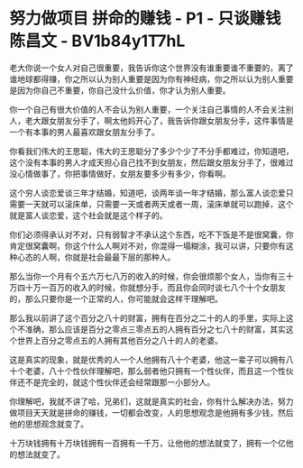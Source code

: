 # 努力做项目 拼命的赚钱 - P1 - 只谈赚钱陈昌文 - BV1b84y1T7hL

老大你说一个女人对自己很重要，我告诉你这个世界没有谁重要谁不重要的，离了谁地球都得赚，你之所以认为别人重要是因为你有神经病，你之所以认为别人重要是因为你自己不重要，你自己没什么价值，你才认为别人重要。

你一个自己有很大价值的人不会认为别人重要，一个关注自己事情的人不会关注别人，老大跟女朋友分手了，啊太他妈开心了，我告诉你跟女朋友分手，这件事情是一个有本事的男人最喜欢跟女朋友分手了。

你看我们伟大的王思聪，伟大的王思聪分了多少个少了不分手都难过，你知道吧，这个没有本事的男人才成天担心自己找不到女朋友，然后跟女朋友分手了，很难过没心情做事了，你把事情做好，女朋友要多少有多少，你看啊。

这个穷人谈恋爱谈三年才结婚，知道吧，谈两年谈一年才结婚，那么富人谈恋爱只需要一天就可以滚床单，只需要一天或者两天或者一周，滚床单就可以跑掉，这个就是富人谈恋爱，这个社会就是这个样子的。

你们必须得承认对不对，只有弱智才不承认这个东西，吃不下饭是不是很窝囊，你肯定很窝囊啊，你这个什么人啊对不对，你混得一塌糊涂，我可以讲，只要你有这种心态的人啊，你就是社会最最下层的那种人。

那么当你一个月有个五六万七八万的收入的时候，你会很烦那个女人，当你有三十万四十万一百万的收入的时候，你就想分手，而且你会同时谈七八个十个女朋友的，那么只要你是一个正常的人，你可能就会这样干理解吧。

那么我以前讲了这个百分之八十的财富，拥有在百分之二十的人的手里，实际上这个不准确，那么应该是百分之零点三零点五的人拥有百分之七八十的财富，其实这个世界上百分之零点五的人拥有其他百分之八十的人的老婆。

这是真实的现象，就是优秀的人一个人他拥有八十个老婆，他这一辈子可以拥有八十个老婆，八十个性伙伴理解吧，那么弱者他只拥有一个性伙伴，而且这一个性伙伴还不是完全的，就这个性伙伴还会经常跟那一小部分人。

你理解吧，我就不讲了哈，兄弟们，这就是真实的社会，你有什么解决办法，努力做项目天天就是拼命的赚钱，一切都会改变，人的思想观念是他拥有多少钱，然后他的思想观念就变了。

十万块钱拥有十万块钱拥有一百拥有一千万，让他他的想法就变了，拥有一个亿他的想法就变了。